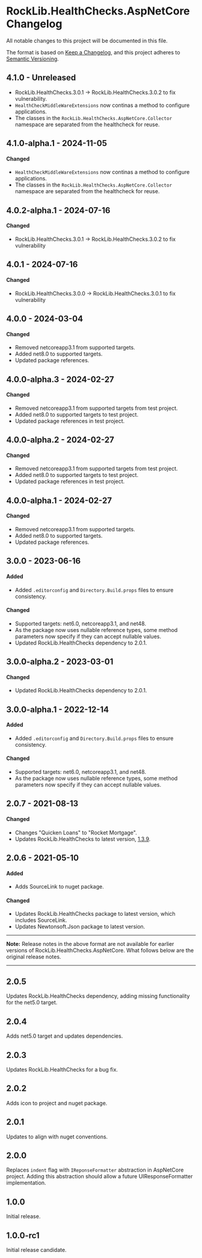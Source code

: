 # RockLib.HealthChecks.AspNetCore Changelog

All notable changes to this project will be documented in this file.

The format is based on [Keep a Changelog](https://keepachangelog.com/en/1.0.0/),
and this project adheres to [Semantic Versioning](https://semver.org/spec/v2.0.0.html).

## 4.1.0 - Unreleased
- RockLib.HealthChecks.3.0.1 -> RockLib.HealthChecks.3.0.2 to fix vulnerability.
- `HealthCheckMiddleWareExtensions` now continas a method to configure applications.
- The classes in the `RockLib.HealthChecks.AspNetCore.Collector` namespace are separated from the healthcheck for reuse.

## 4.1.0-alpha.1 - 2024-11-05

#### Changed
- `HealthCheckMiddleWareExtensions` now continas a method to configure applications.
- The classes in the `RockLib.HealthChecks.AspNetCore.Collector` namespace are separated from the healthcheck for reuse.

## 4.0.2-alpha.1 - 2024-07-16

#### Changed
- RockLib.HealthChecks.3.0.1 -> RockLib.HealthChecks.3.0.2 to fix vulnerability

## 4.0.1 - 2024-07-16

#### Changed
- RockLib.HealthChecks.3.0.0 -> RockLib.HealthChecks.3.0.1 to fix vulnerability

## 4.0.0 - 2024-03-04

#### Changed
- Removed netcoreapp3.1 from supported targets.
- Added net8.0 to supported targets.
- Updated package references.

## 4.0.0-alpha.3 - 2024-02-27

#### Changed
- Removed netcoreapp3.1 from supported targets from test project.
- Added net8.0 to supported targets to test project.
- Updated package references in test project.

## 4.0.0-alpha.2 - 2024-02-27

#### Changed
- Removed netcoreapp3.1 from supported targets from test project.
- Added net8.0 to supported targets to test project.
- Updated package references in test project.

## 4.0.0-alpha.1 - 2024-02-27

#### Changed
- Removed netcoreapp3.1 from supported targets.
- Added net8.0 to supported targets.
- Updated package references.

## 3.0.0 - 2023-06-16

#### Added
- Added `.editorconfig` and `Directory.Build.props` files to ensure consistency.

#### Changed
- Supported targets: net6.0, netcoreapp3.1, and net48.
- As the package now uses nullable reference types, some method parameters now specify if they can accept nullable values.
- Updated RockLib.HealthChecks dependency to 2.0.1.

## 3.0.0-alpha.2 - 2023-03-01

#### Changed
- Updated RockLib.HealthChecks dependency to 2.0.1.

## 3.0.0-alpha.1 - 2022-12-14

#### Added
- Added `.editorconfig` and `Directory.Build.props` files to ensure consistency.

#### Changed
- Supported targets: net6.0, netcoreapp3.1, and net48.
- As the package now uses nullable reference types, some method parameters now specify if they can accept nullable values.

## 2.0.7 - 2021-08-13

#### Changed

- Changes "Quicken Loans" to "Rocket Mortgage".
- Updates RockLib.HealthChecks to latest version, [1.3.9](https://github.com/RockLib/RockLib.HealthChecks/blob/main/RockLib.HealthChecks/CHANGELOG.md#139---2021-08-13).

## 2.0.6 - 2021-05-10

#### Added

- Adds SourceLink to nuget package.

#### Changed

- Updates RockLib.HealthChecks package to latest version, which includes SourceLink.
- Updates Newtonsoft.Json package to latest version.

----

**Note:** Release notes in the above format are not available for earlier versions of
RockLib.HealthChecks.AspNetCore. What follows below are the original release notes.

----

## 2.0.5

Updates RockLib.HealthChecks dependency, adding missing functionality for the net5.0 target.

## 2.0.4

Adds net5.0 target and updates dependencies.

## 2.0.3

Updates RockLib.HealthChecks for a bug fix.

## 2.0.2

Adds icon to project and nuget package.

## 2.0.1

Updates to align with nuget conventions.

## 2.0.0

Replaces `indent` flag with `IReponseFormatter` abstraction in AspNetCore project. Adding this abstraction should allow a future UIResponseFormatter implementation.

## 1.0.0

Initial release.

## 1.0.0-rc1

Initial release candidate.
